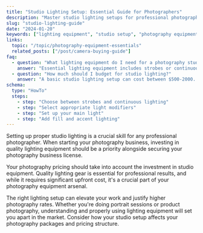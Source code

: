 ```yaml
---
title: "Studio Lighting Setup: Essential Guide for Photographers"
description: "Master studio lighting setups for professional photography. Learn about different lighting equipment and techniques for stunning photos."
slug: "studio-lighting-guide"
date: "2024-01-20"
keywords: ["lighting equipment", "studio setup", "photography equipment", "studio lighting", "photography business"]
links:
  topic: "/topic/photography-equipment-essentials"
  related_posts: ["/post/camera-buying-guide"]
faq:
  - question: "What lighting equipment do I need for a photography studio?"
    answer: "Essential lighting equipment includes strobes or continuous lights, light modifiers (softboxes, umbrellas), light stands, and a backdrop system."
  - question: "How much should I budget for studio lighting?"
    answer: "A basic studio lighting setup can cost between $500-2000. Factor this into your photography pricing and business planning."
schema:
  type: "HowTo"
  steps:
    - step: "Choose between strobes and continuous lighting"
    - step: "Select appropriate light modifiers"
    - step: "Set up your main light"
    - step: "Add fill and accent lighting"
---
```


Setting up proper studio lighting is a crucial skill for any professional photographer. When starting your photography business, investing in quality lighting equipment should be a priority alongside securing your photography business license.

Your photography pricing should take into account the investment in studio equipment. Quality lighting gear is essential for professional results, and while it requires significant upfront cost, it's a crucial part of your photography equipment arsenal.

The right lighting setup can elevate your work and justify higher photography rates. Whether you're doing portrait sessions or product photography, understanding and properly using lighting equipment will set you apart in the market. Consider how your studio setup affects your photography packages and pricing structure.
